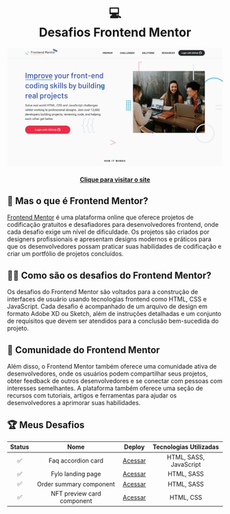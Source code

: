 <h1 align="center">
  💻<br>Desafios Frontend Mentor
</h1>

<div align="center">
  <img src="./faq-accordion-card/design/frontend-mentor-preview.png" alt="Imagem de visualização do Frontend Mentor" />
</div>

<h4 align="center"><a href="https://www.frontendmentor.io/">Clique para visitar o site</a></h4>

## 🤔 Mas o que é Frontend Mentor?

<a href="https://www.frontendmentor.io/">Frontend Mentor</a> é uma plataforma online que oferece projetos de codificação gratuitos e desafiadores para desenvolvedores frontend, onde cada desafio exige um nível de dificuldade. Os projetos são criados por designers profissionais e apresentam designs modernos e práticos para que os desenvolvedores possam praticar suas habilidades de codificação e criar um portfólio de projetos concluídos.

## 🤷‍♂️ Como são os desafios do Frontend Mentor?

Os desafios do Frontend Mentor são voltados para a construção de interfaces de usuário usando tecnologias frontend como HTML, CSS e JavaScript. Cada desafio é acompanhado de um arquivo de design em formato Adobe XD ou Sketch, além de instruções detalhadas e um conjunto de requisitos que devem ser atendidos para a conclusão bem-sucedida do projeto.

## 🤝 Comunidade do Frontend Mentor

Além disso, o Frontend Mentor também oferece uma comunidade ativa de desenvolvedores, onde os usuários podem compartilhar seus projetos, obter feedback de outros desenvolvedores e se conectar com pessoas com interesses semelhantes. A plataforma também oferece uma seção de recursos com tutoriais, artigos e ferramentas para ajudar os desenvolvedores a aprimorar suas habilidades.

## 🏆 Meus Desafios  

| Status | Nome | Deploy | Tecnologias Utilizadas 
:---: | :---: | :---: | :---: | 
✅ | Faq accordion card | <a href="https://faq-accordion-card-lg.netlify.app/" target="_blank">Acessar</a> | HTML, SASS, JavaScript 
✅ | Fylo landing page | <a href="https://fylo-landing-page-lg.netlify.app/" target="_blank">Acessar</a> | HTML, SASS
✅ | Order summary component | <a href="https://order-summary-component-lg.netlify.app/" target="_blank">Acessar</a> | HTML, SASS
✅ | NFT preview card component | <a href="https://nft-preview-card-component-gs.netlify.app/" target="_blank">Acessar</a> | HTML, CSS 